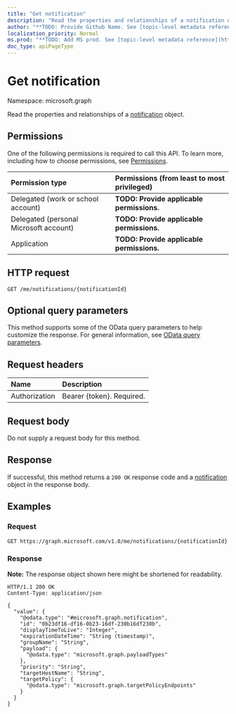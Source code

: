 ```yaml
---
title: "Get notification"
description: "Read the properties and relationships of a notification object."
author: "**TODO: Provide Github Name. See [topic-level metadata reference](https://msgo.azurewebsites.net/add/document/guidelines/metadata.html#topic-level-metadata)**"
localization_priority: Normal
ms.prod: "**TODO: Add MS prod. See [topic-level metadata reference](https://msgo.azurewebsites.net/add/document/guidelines/metadata.html#topic-level-metadata)**"
doc_type: apiPageType
---
```


# Get notification
Namespace: microsoft.graph



Read the properties and relationships of a [notification](../resources/notification.md) object.

## Permissions
One of the following permissions is required to call this API. To learn more, including how to choose permissions, see [Permissions](/graph/permissions-reference).

|Permission type|Permissions (from least to most privileged)|
|:---|:---|
|Delegated (work or school account)|**TODO: Provide applicable permissions.**|
|Delegated (personal Microsoft account)|**TODO: Provide applicable permissions.**|
|Application|**TODO: Provide applicable permissions.**|

## HTTP request

<!-- {
  "blockType": "ignored"
}
-->
``` http
GET /me/notifications/{notificationId}
```

## Optional query parameters
This method supports some of the OData query parameters to help customize the response. For general information, see [OData query parameters](/graph/query-parameters).

## Request headers
|Name|Description|
|:---|:---|
|Authorization|Bearer {token}. Required.|

## Request body
Do not supply a request body for this method.

## Response

If successful, this method returns a `200 OK` response code and a [notification](../resources/notification.md) object in the response body.

## Examples

### Request
<!-- {
  "blockType": "request",
  "name": "get_notification"
}
-->
``` http
GET https://graph.microsoft.com/v1.0/me/notifications/{notificationId}
```


### Response
**Note:** The response object shown here might be shortened for readability.
<!-- {
  "blockType": "response",
  "truncated": true,
  "@odata.type": "microsoft.graph.notification"
}
-->
``` http
HTTP/1.1 200 OK
Content-Type: application/json

{
  "value": {
    "@odata.type": "#microsoft.graph.notification",
    "id": "0b23df16-df16-0b23-16df-230b16df230b",
    "displayTimeToLive": "Integer",
    "expirationDateTime": "String (timestamp)",
    "groupName": "String",
    "payload": {
      "@odata.type": "microsoft.graph.payloadTypes"
    },
    "priority": "String",
    "targetHostName": "String",
    "targetPolicy": {
      "@odata.type": "microsoft.graph.targetPolicyEndpoints"
    }
  }
}
```

